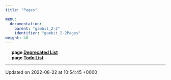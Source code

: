 ```yaml
---
title: "Pages"

menu:
  documentation:
    parent: "gambit_2-2"
    identifier: "gambit_2-2Pages" 
weight: 40
---
```



&nbsp;&nbsp;&nbsp;&nbsp;&nbsp;<b>page <a href=/documentation/code/gambit_2-2/pages/deprecated/#page-deprecated>Deprecated List<a></b><br>
&nbsp;&nbsp;&nbsp;&nbsp;&nbsp;<b>page <a href=/documentation/code/gambit_2-2/pages/todo/#page-todo>Todo List<a></b><br>



-------------------------------

Updated on 2022-08-22 at 10:54:45 +0000
